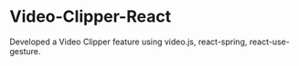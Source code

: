 # Video-Clipper-React
Developed a Video Clipper feature using video.js, react-spring, react-use-gesture.

